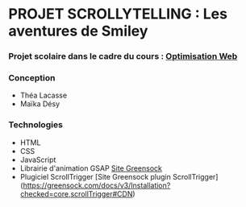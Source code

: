 # PROJET SCROLLYTELLING : Les aventures de Smiley
### Projet scolaire dans le cadre du cours : [Optimisation Web](https://tim-montmorency.com/timdoc/582-424MO/projet-scrollytelling/)
### Conception 
* Théa Lacasse
* Maïka Désy
### Technologies
* HTML
* CSS
* JavaScript
* Librairie d'animation GSAP [Site Greensock](https://greensock.com/docs/v3/Installation#download)
* Plugiciel ScrollTrigger [Site Greensock plugin ScrollTrigger] (https://greensock.com/docs/v3/Installation?checked=core,scrollTrigger#CDN)

